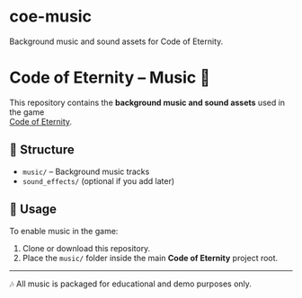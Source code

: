 # coe-music
Background music and sound assets for Code of Eternity.

# Code of Eternity – Music 🎵

This repository contains the **background music and sound assets** used in the game  
[Code of Eternity](https://github.com/yourusername/code-of-eternity).

## 📂 Structure
- `music/` – Background music tracks
- `sound_effects/` (optional if you add later)

## 🔗 Usage
To enable music in the game:
1. Clone or download this repository.
2. Place the `music/` folder inside the main **Code of Eternity** project root.

---

🎶 All music is packaged for educational and demo purposes only. 

